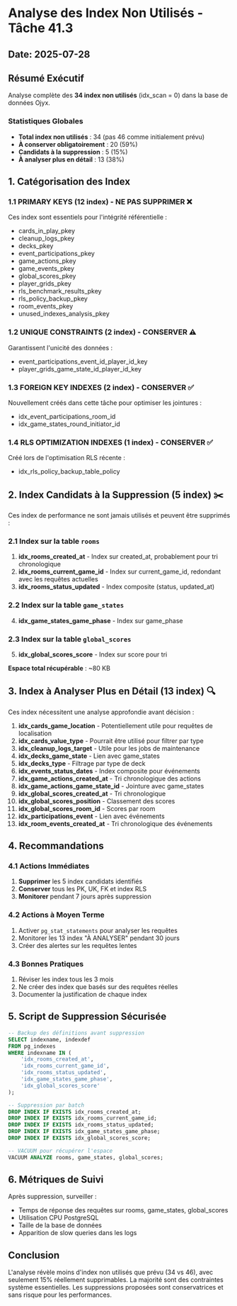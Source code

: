 # Analyse des Index Non Utilisés - Tâche 41.3

## Date: 2025-07-28

## Résumé Exécutif

Analyse complète des **34 index non utilisés** (idx_scan = 0) dans la base de données Ojyx.

### Statistiques Globales
- **Total index non utilisés** : 34 (pas 46 comme initialement prévu)
- **À conserver obligatoirement** : 20 (59%)
- **Candidats à la suppression** : 5 (15%)
- **À analyser plus en détail** : 13 (38%)

## 1. Catégorisation des Index

### 1.1 PRIMARY KEYS (12 index) - NE PAS SUPPRIMER ❌
Ces index sont essentiels pour l'intégrité référentielle :
- cards_in_play_pkey
- cleanup_logs_pkey
- decks_pkey
- event_participations_pkey
- game_actions_pkey
- game_events_pkey
- global_scores_pkey
- player_grids_pkey
- rls_benchmark_results_pkey
- rls_policy_backup_pkey
- room_events_pkey
- unused_indexes_analysis_pkey

### 1.2 UNIQUE CONSTRAINTS (2 index) - CONSERVER ⚠️
Garantissent l'unicité des données :
- event_participations_event_id_player_id_key
- player_grids_game_state_id_player_id_key

### 1.3 FOREIGN KEY INDEXES (2 index) - CONSERVER ✅
Nouvellement créés dans cette tâche pour optimiser les jointures :
- idx_event_participations_room_id
- idx_game_states_round_initiator_id

### 1.4 RLS OPTIMIZATION INDEXES (1 index) - CONSERVER ✅
Créé lors de l'optimisation RLS récente :
- idx_rls_policy_backup_table_policy

## 2. Index Candidats à la Suppression (5 index) ✂️

Ces index de performance ne sont jamais utilisés et peuvent être supprimés :

### 2.1 Index sur la table `rooms`
1. **idx_rooms_created_at** - Index sur created_at, probablement pour tri chronologique
2. **idx_rooms_current_game_id** - Index sur current_game_id, redondant avec les requêtes actuelles
3. **idx_rooms_status_updated** - Index composite (status, updated_at)

### 2.2 Index sur la table `game_states`
4. **idx_game_states_game_phase** - Index sur game_phase

### 2.3 Index sur la table `global_scores`
5. **idx_global_scores_score** - Index sur score pour tri

**Espace total récupérable** : ~80 KB

## 3. Index à Analyser Plus en Détail (13 index) 🔍

Ces index nécessitent une analyse approfondie avant décision :

1. **idx_cards_game_location** - Potentiellement utile pour requêtes de localisation
2. **idx_cards_value_type** - Pourrait être utilisé pour filtrer par type
3. **idx_cleanup_logs_target** - Utile pour les jobs de maintenance
4. **idx_decks_game_state** - Lien avec game_states
5. **idx_decks_type** - Filtrage par type de deck
6. **idx_events_status_dates** - Index composite pour événements
7. **idx_game_actions_created_at** - Tri chronologique des actions
8. **idx_game_actions_game_state_id** - Jointure avec game_states
9. **idx_global_scores_created_at** - Tri chronologique
10. **idx_global_scores_position** - Classement des scores
11. **idx_global_scores_room_id** - Scores par room
12. **idx_participations_event** - Lien avec événements
13. **idx_room_events_created_at** - Tri chronologique des événements

## 4. Recommandations

### 4.1 Actions Immédiates
1. **Supprimer** les 5 index candidats identifiés
2. **Conserver** tous les PK, UK, FK et index RLS
3. **Monitorer** pendant 7 jours après suppression

### 4.2 Actions à Moyen Terme
1. Activer `pg_stat_statements` pour analyser les requêtes
2. Monitorer les 13 index "À ANALYSER" pendant 30 jours
3. Créer des alertes sur les requêtes lentes

### 4.3 Bonnes Pratiques
1. Réviser les index tous les 3 mois
2. Ne créer des index que basés sur des requêtes réelles
3. Documenter la justification de chaque index

## 5. Script de Suppression Sécurisée

```sql
-- Backup des définitions avant suppression
SELECT indexname, indexdef 
FROM pg_indexes 
WHERE indexname IN (
    'idx_rooms_created_at',
    'idx_rooms_current_game_id',
    'idx_rooms_status_updated',
    'idx_game_states_game_phase',
    'idx_global_scores_score'
);

-- Suppression par batch
DROP INDEX IF EXISTS idx_rooms_created_at;
DROP INDEX IF EXISTS idx_rooms_current_game_id;
DROP INDEX IF EXISTS idx_rooms_status_updated;
DROP INDEX IF EXISTS idx_game_states_game_phase;
DROP INDEX IF EXISTS idx_global_scores_score;

-- VACUUM pour récupérer l'espace
VACUUM ANALYZE rooms, game_states, global_scores;
```

## 6. Métriques de Suivi

Après suppression, surveiller :
- Temps de réponse des requêtes sur rooms, game_states, global_scores
- Utilisation CPU PostgreSQL
- Taille de la base de données
- Apparition de slow queries dans les logs

## Conclusion

L'analyse révèle moins d'index non utilisés que prévu (34 vs 46), avec seulement 15% réellement supprimables. La majorité sont des contraintes système essentielles. Les suppressions proposées sont conservatrices et sans risque pour les performances.